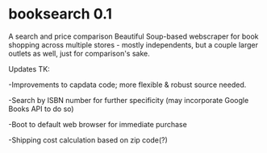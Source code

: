 # booksearch 0.1
A search and price comparison Beautiful Soup-based webscraper for book shopping across multiple stores - mostly independents, but a couple larger outlets as well, just for comparison's sake.

Updates TK:

-Improvements to capdata code; more flexible & robust source needed.

-Search by ISBN number for further specificity (may incorporate Google Books API to do so)

-Boot to default web browser for immediate purchase

-Shipping cost calculation based on zip code(?)
